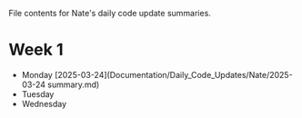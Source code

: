 File contents for Nate's daily code update summaries.
# Week 1
- Monday [2025-03-24](Documentation/Daily_Code_Updates/Nate/2025-03-24 summary.md)
- Tuesday
- Wednesday
